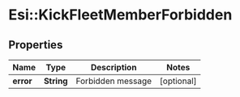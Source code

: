 # Esi::KickFleetMemberForbidden

## Properties
Name | Type | Description | Notes
------------ | ------------- | ------------- | -------------
**error** | **String** | Forbidden message | [optional] 


